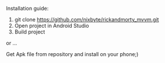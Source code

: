 Installation guide:
1. git clone https://github.com/nixbyte/rickandmorty_mvvm.git
2. Open project in Android Studio
3. Build project

or ...

Get Apk file from repository and install on your phone;)